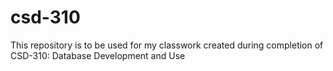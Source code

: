 # csd-310
This repository is to be used for my classwork created during completion of CSD-310: Database Development and Use
